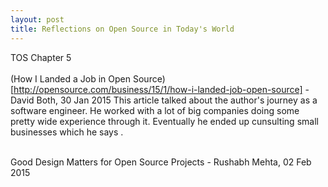 ```yaml
---
layout: post
title: Reflections on Open Source in Today's World 
---
```

   
TOS Chapter 5  
<br/>
(How I Landed a Job in Open Source)[http://opensource.com/business/15/1/how-i-landed-job-open-source] - David Both, 30 Jan 2015
This article talked about the author's journey as a software engineer. He worked with a lot of big companies doing some pretty wide experience through it. Eventually he ended up cunsulting small businesses which he says .  

<br/>
Good Design Matters for Open Source Projects - Rushabh Mehta, 02 Feb 2015 
